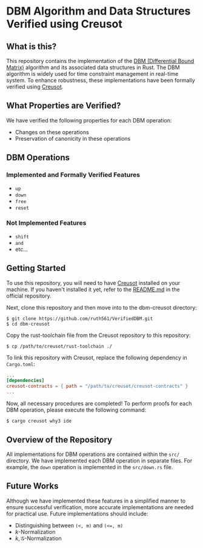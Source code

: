 # DBM Algorithm and Data Structures Verified using Creusot

## What is this?

This repository contains the implementation of the [DBM (Differential Bound Matrix)](https://en.wikipedia.org/wiki/Difference_bound_matrix) algorithm and its associated data structures in Rust. The DBM algorithm is widely used for time constraint management in real-time system. To enhance robustness, these implementations have been formally verified using [Creusot](https://github.com/creusot-rs/creusot). 

## What Properties are Verified?

We have verified the following properties for each DBM operation:

* Changes on these operations
* Preservation of canonicity in these operations

## DBM Operations

### Implemented and Formally Verified Features

* `up`
* `down`
* `free`
* `reset`

### Not Implemented Features

* `shift`
* `and`
* etc...

## Getting Started

To use this repository, you will need to have [Creusot](https://github.com/creusot-rs/creusot) installed on your machine. If you haven't installed it yet, refer to the [README.md](https://github.com/creusot-rs/creusot?tab=readme-ov-file#installing-creusot-as-a-user) in the official repository.

Next, clone this repository and then move into to the dbm-creusot directory:

```
$ git clone https://github.com/ruth561/VerifiedDBM.git
$ cd dbm-creusot
```

Copy the rust-toolchain file from the Creusot repository to this repository:

```
$ cp /path/to/creusot/rust-toolchain ./
```

To link this repository with Creusot, replace the following dependency in `Cargo.toml`:

```toml
...
[dependencies]
creusot-contracts = { path = "/path/to/creusot/creusot-contracts" }
...
```

Now, all necessary procedures are completed! To perform proofs for each DBM operation, please execute the following command:

```
$ cargo creusot why3 ide
```

## Overview of the Repository

All implementations for DBM operations are contained within the `src/` directory. We have implemented each DBM operation in separate files. For example, the `down` operation is implemented in the `src/down.rs` file.

## Future Works

Although we have implemented these features in a simplified manner to ensure successful verification, more accurate implementations are needed for practical use. Future implementations should include:

* Distinguishing between `(<, m)` and `(<=, m)`
* $k\text{-Normalization}$
* $k,\mathcal{G}\text{-Normalization}$
